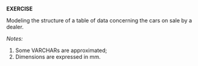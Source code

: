 **EXERCISE**

Modeling the structure of a table of data concerning the cars on sale by a dealer.

*Notes:*
1. Some VARCHARs are approximated;
2. Dimensions are expressed in mm.